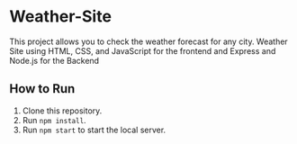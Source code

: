 # Weather-Site
This project allows you to check the weather forecast for any city.
Weather Site using HTML, CSS, and JavaScript for the frontend and Express and Node.js for the Backend


## How to Run
1. Clone this repository.
2. Run `npm install`.
3. Run `npm start` to start the local server.



